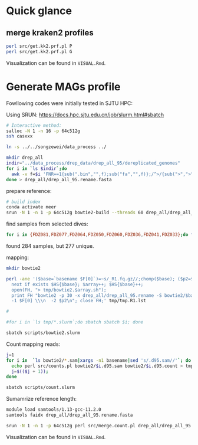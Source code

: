 #

# Quick glance
## merge kraken2 profiles
```bash
perl src/get.kk2.prf.pl P
perl src/get.kk2.prf.pl G
```
Visualization can be found in `VISUAL.Rmd`.

# Generate MAGs profile
Fowllowing codes were initially tested in SJTU HPC:

Using SRUN: https://docs.hpc.sjtu.edu.cn/job/slurm.html#sbatch
```bash
# Interactive method:
salloc -N 1 -n 16 -p 64c512g
ssh casxxx
```

```bash
ln -s ../../songzewei/data_process ../

mkdir drep_all
indir="../data_process/drep_data/drep_all_95/dereplicated_genomes"
for i in `ls $indir`;do
  awk -v f=$i 'FNR==1{sub(".bin","",f);sub("fa","",f)};/^>/{sub(">",">"f,$0)}{print}' $indir/$i
done > drep_all/drep_all_95.rename.fasta


```


prepare reference:
```bash
# build index
conda activate meer
srun -N 1 -n 1 -p 64c512g bowtie2-build --threads 60 drep_all/drep_all_95.rename.fasta drep_all/drep_all_95.rename
```

find samples from selected dives:
```bash
for i in {FDZ081,FDZ077,FDZ064,FDZ050,FDZ060,FDZ036,FDZ041,FDZ033};do find /dssg/home/acct-trench/share/DATA/RAW_Merge -name "$i*R1.fq.gz";done > tmp/tmp.R1.lst
```
found 284 samples, but 277 unique.

mapping:
```bash
mkdir bowtie2

perl -ane '($base=`basename $F[0]`)=~s/_R1.fq.gz//;chomp($base); ($p2=$F[0])=~s/R1.fq/R2.fq/;
  next if exists $HS{$base}; $array++; $HS{$base}++;
  open(FH, "> tmp/bowtie2.$array.sh");
  print FH "bowtie2 -p 30 -x drep_all/drep_all_95.rename -S bowtie2/$base.d95.sam \\
  -1 $F[0] \\\n  -2 $p2\n"; close FH;' tmp/tmp.R1.lst

#

#for i in `ls tmp/*.slurm`;do sbatch sbatch $i; done

sbatch scripts/bowtie2.slurm
```

Count mapping reads:
```bash
j=1
for i in  `ls bowtie2/*.sam|xargs -n1 basename|sed 's/.d95.sam//'`; do
  echo perl src/counts.pl bowtie2/$i.d95.sam bowtie2/$i.d95.count > tmp/count.$j.sh;
  j=$(($j + 1));
done

sbatch scripts/count.slurm

```

Sumamrize reference length:
```bash
module load samtools/1.13-gcc-11.2.0
samtools faidx drep_all/drep_all_95.rename.fasta

srun -N 1 -n 1 -p 64c512g perl src/merge.count.pl drep_all/drep_all_95.rename.fasta.fai bowtie2 d95 select33.d95.sum
```

Visualization can be found in `VISUAL.Rmd`.
